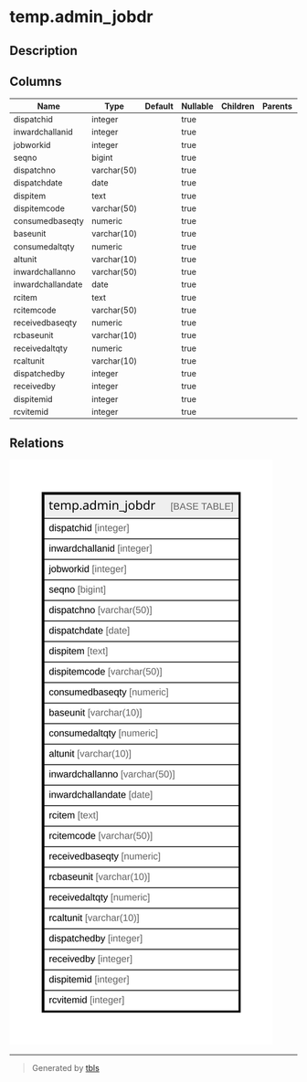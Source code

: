 # temp.admin_jobdr

## Description

## Columns

| Name | Type | Default | Nullable | Children | Parents | Comment |
| ---- | ---- | ------- | -------- | -------- | ------- | ------- |
| dispatchid | integer |  | true |  |  |  |
| inwardchallanid | integer |  | true |  |  |  |
| jobworkid | integer |  | true |  |  |  |
| seqno | bigint |  | true |  |  |  |
| dispatchno | varchar(50) |  | true |  |  |  |
| dispatchdate | date |  | true |  |  |  |
| dispitem | text |  | true |  |  |  |
| dispitemcode | varchar(50) |  | true |  |  |  |
| consumedbaseqty | numeric |  | true |  |  |  |
| baseunit | varchar(10) |  | true |  |  |  |
| consumedaltqty | numeric |  | true |  |  |  |
| altunit | varchar(10) |  | true |  |  |  |
| inwardchallanno | varchar(50) |  | true |  |  |  |
| inwardchallandate | date |  | true |  |  |  |
| rcitem | text |  | true |  |  |  |
| rcitemcode | varchar(50) |  | true |  |  |  |
| receivedbaseqty | numeric |  | true |  |  |  |
| rcbaseunit | varchar(10) |  | true |  |  |  |
| receivedaltqty | numeric |  | true |  |  |  |
| rcaltunit | varchar(10) |  | true |  |  |  |
| dispatchedby | integer |  | true |  |  |  |
| receivedby | integer |  | true |  |  |  |
| dispitemid | integer |  | true |  |  |  |
| rcvitemid | integer |  | true |  |  |  |

## Relations

![er](temp.admin_jobdr.svg)

---

> Generated by [tbls](https://github.com/k1LoW/tbls)
